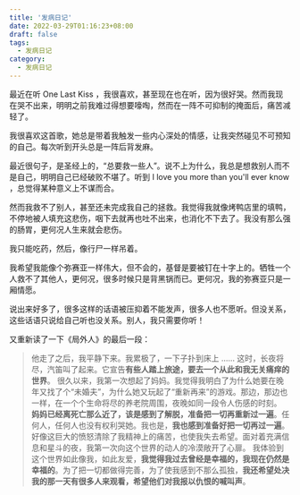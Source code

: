 ```yaml
---
title: '发病日记'
date: 2022-03-29T01:16:23+08:00
draft: false
tags:
  - 发病日记
category:
  - 发病日记
---
```


最近在听 One Last Kiss ，我很喜欢，甚至现在也在听，因为很好哭。然而我现在哭不出来，明明之前我难过得想要嚎啕，然而在一阵不可抑制的掩面后，痛苦减轻了。

我很喜欢这首歌，她总是带着我触发一些内心深处的情感，让我突然碰见不可预知的自己。每次听到开头总是一阵后背发麻。

最近很句子，是圣经上的，“总要救一些人”。说不上为什么，我总是想救别人而不是自己，明明自己已经破败不堪了。听到 I love you more than you'll ever know ，总觉得某种意义上不谋而合。

然而我救不了别人，甚至还未完成我自己的拯救。我觉得我就像烤鸭店里的填鸭，不停地被人填充这悲伤，咽下去就再也吐不出来，也消化不下去了。我没有那么强的肠胃，更何况人生来就会悲伤。

我只能吃药，然后，像行尸一样吊着。

我希望我能像个弥赛亚一样伟大，但不会的，基督是要被钉在十字上的。牺牲一个人救不了其他人，更何况，很多时候只是背黑锅而已。更何况，我的弥赛亚只是一厢情愿。

说出来好多了，很多这样的话语被压抑着不能发声，很多人也不愿听。但没关系，这些话语只说给自己听也没关系。别人，我只需要你听！

又重新读了一下《局外人》的最后一段：

> 他走了之后，我平静下来。我累极了，一下子扑到床上 …… 这时，长夜将尽，汽笛叫了起来。它宣告**有些人踏上旅途，要去一个从此和我无关痛痒的世界**。
> 很久以来，我第一次想起了妈妈。我觉得我明白了为什么她要在晚年又找了个“未婚夫”，为什么她又玩起了“重新再来”的游戏。那边，那边也一样，在一个个生命将尽的养老院周围，夜晚如同一段令人伤感的时刻。
> **妈妈已经离死亡那么近了，该是感到了解脱，准备把一切再重新过一遍**。任何人，任何人也没有权利哭她。我也是，**我也感到准备好把一切再过一遍**。
> 好像这巨大的愤怒清除了我精神上的痛苦，也使我失去希望。面对着充满信息和星斗的夜，我第一次向这个世界的动人的冷漠敞开了心扉。
> 我体验到这个世界如此像我，如此友爱，**我觉得我过去曾经是幸福的，我现在仍然是幸福的**。为了把一切都做得完善，为了使我感到不那么孤独，**我还希望处决我的那一天有很多人来观看，希望他们对我报以仇恨的喊叫声**。
